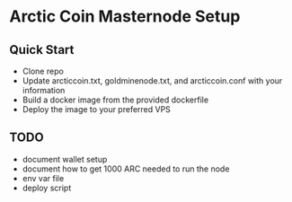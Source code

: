 # Arctic Coin Masternode Setup

## Quick Start
- Clone repo
- Update arcticcoin.txt, goldminenode.txt, and arcticcoin.conf with your information
- Build a docker image from the provided dockerfile
- Deploy the image to your preferred VPS

## TODO
- document wallet setup
- document how to get 1000 ARC needed to run the node
- env var file
- deploy script
